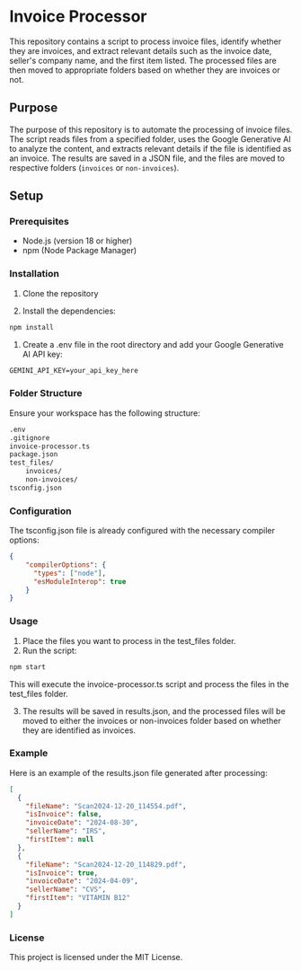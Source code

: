 # Invoice Processor

This repository contains a script to process invoice files, identify whether they are invoices, and extract relevant details such as the invoice date, seller's company name, and the first item listed. The processed files are then moved to appropriate folders based on whether they are invoices or not.

## Purpose

The purpose of this repository is to automate the processing of invoice files. The script reads files from a specified folder, uses the Google Generative AI to analyze the content, and extracts relevant details if the file is identified as an invoice. The results are saved in a JSON file, and the files are moved to respective folders (`invoices` or `non-invoices`).

## Setup

### Prerequisites

- Node.js (version 18 or higher)
- npm (Node Package Manager)

### Installation

1. Clone the repository

1. Install the dependencies:
```sh
npm install
```
1. Create a .env file in the root directory and add your Google Generative AI API key:
```txt
GEMINI_API_KEY=your_api_key_here
```
### Folder Structure
Ensure your workspace has the following structure:
```markdown
.env
.gitignore
invoice-processor.ts
package.json
test_files/
    invoices/
    non-invoices/
tsconfig.json
```

### Configuration
The tsconfig.json file is already configured with the necessary compiler options:
```json
{
    "compilerOptions": {
      "types": ["node"],
      "esModuleInterop": true
    }
}
```
### Usage
1. Place the files you want to process in the test_files folder.
2. Run the script:
```sh
npm start
```
This will execute the invoice-processor.ts script and process the files in the test_files folder.

3. The results will be saved in results.json, and the processed files will be moved to either the invoices or non-invoices folder based on whether they are identified as invoices.

### Example
Here is an example of the results.json file generated after processing:
```JSON
[
  {
    "fileName": "Scan2024-12-20_114554.pdf",
    "isInvoice": false,
    "invoiceDate": "2024-08-30",
    "sellerName": "IRS",
    "firstItem": null
  },
  {
    "fileName": "Scan2024-12-20_114829.pdf",
    "isInvoice": true,
    "invoiceDate": "2024-04-09",
    "sellerName": "CVS",
    "firstItem": "VITAMIN B12"
  }
]
```

### License
This project is licensed under the MIT License.